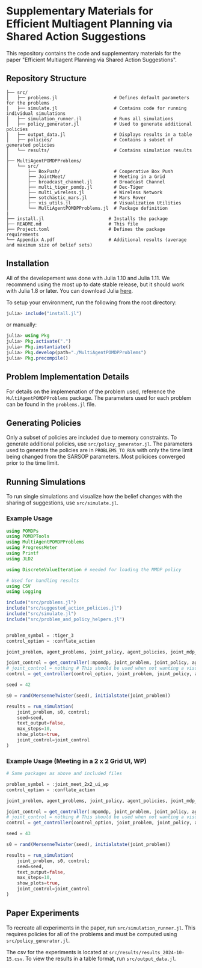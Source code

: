 # Supplementary Materials for Efficient Multiagent Planning via Shared Action Suggestions

This repository contains the code and supplementary materials for the paper "Efficient Multiagent Planning via Shared Action Suggestions".

## Repository Structure

```
├── src/
│   ├── problems.jl                     # Defines default parameters for the problems
│   ├── simulate.jl                     # Contains code for running individual simulations
│   ├── simulation_runner.jl            # Runs all simulations
│   ├── policy_generator.jl             # Used to generate additional policies
│   ├── output_data.jl                  # Displays results in a table
│   ├── policies/                       # Contains a subset of generated policies
│   └── results/                        # Contains simulation results
│
├── MultiAgentPOMDPProblems/
│   └── src/
│       ├── BoxPush/                    # Cooperative Box Push
│       ├── JointMeet/                  # Meeting in a Grid
│       ├── broadcast_channel.jl        # Broadcast Channel
│       ├── multi_tiger_pomdp.jl        # Dec-Tiger
│       ├── multi_wireless.jl           # Wireless Network
│       ├── sotchastic_mars.jl          # Mars Rover
│       ├── vis_utils.jl                # Visualization Utilities
│       └── MultiAgentPOMDPProblems.jl  # Package definition
|
├── install.jl                        # Installs the package
├── README.md                         # This file
├── Project.toml                      # Defines the package requirements
└── Appendix A.pdf                    # Additional results (average and maximum size of belief sets)
```

## Installation

All of the developement was done with Julia 1.10 and Julia 1.11. We recommend using the most up to date stable release, but it should work with Julia 1.8 or later. You can download Julia [here](https://julialang.org/downloads/).

To setup your environment, run the following from the root directory:

```julia
julia> include("install.jl")
```

or manually:

```julia
julia> using Pkg
julia> Pkg.activate(".")
julia> Pkg.instantiate()
julia> Pkg.develop(path="./MultiAgentPOMDPProblems")
julia> Pkg.precompile()
```


## Problem Implementation Details

For details on the implemenation of the problem used, reference the `MultiAgentPOMDPProblems` package. The parameters used for each problem can be found in the `problems.jl` file.


## Generating Policies

Only a subset of policies are included due to memory constraints. To generate additional policies, use `src/policy_generator.jl`. The parameters used to generate the policies are in `PROBLEMS_TO_RUN` with only the time limit being changed from the SARSOP parameters. Most policices converged prior to the time limit.

## Running Simulations

To run single simulations and visualize how the belief changes with the sharing of suggestions, use `src/simulate.jl`.  

### Example Usage

```julia
using POMDPs
using POMDPTools
using MultiAgentPOMDPProblems
using ProgressMeter
using Printf
using JLD2

using DiscreteValueIteration # needed for loading the MMDP policy

# Used for handling results
using CSV
using Logging

include("src/problems.jl")
include("src/suggested_action_policies.jl")
include("src/simulate.jl")
include("src/problem_and_policy_helpers.jl")


problem_symbol = :tiger_3
control_option = :conflate_action

joint_problem, agent_problems, joint_policy, agent_policies, joint_mdp_policy = load_policy(problem_symbol)

joint_control = get_controller(:mpomdp, joint_problem, joint_policy, agent_problems, agent_policies) # Used to visualize the joint belief for comparison
# joint_control = nothing # This should be used when not wanting a visualization of the joint policy
control = get_controller(control_option, joint_problem, joint_policy, agent_problems, agent_policies; delta_single=1e-5, delta_joint=1e-5, max_beliefs=200)

seed = 42

s0 = rand(MersenneTwister(seed), initialstate(joint_problem))

results = run_simulation(
    joint_problem, s0, control;
    seed=seed,
    text_output=false,
    max_steps=10,
    show_plots=true,
    joint_control=joint_control
)
```

### Example Usage (Meeting in a 2 x 2 Grid UI, WP)


```julia
# Same packages as above and included files

problem_symbol = :joint_meet_2x2_ui_wp
control_option = :conflate_action

joint_problem, agent_problems, joint_policy, agent_policies, joint_mdp_policy = load_policy(problem_symbol)

joint_control = get_controller(:mpomdp, joint_problem, joint_policy, agent_problems, agent_policies) # Used to visualize the joint belief for comparison
# joint_control = nothing # This should be used when not wanting a visualization of the joint policy
control = get_controller(control_option, joint_problem, joint_policy, agent_problems, agent_policies; delta_single=1e-5, delta_joint=1e-5, max_beliefs=200)

seed = 43

s0 = rand(MersenneTwister(seed), initialstate(joint_problem))

results = run_simulation(
    joint_problem, s0, control;
    seed=seed,
    text_output=false,
    max_steps=10,
    show_plots=true,
    joint_control=joint_control
)
```

## Paper Experiments

To recreate all experiments in the paper, run `src/simulation_runner.jl`. This requires policies for all of the problems and must be computed using `src/policy_generator.jl`.


The csv for the experiments is located at `src/results/results_2024-10-15.csv`. To view the results in a table format, run `src/output_data.jl`.